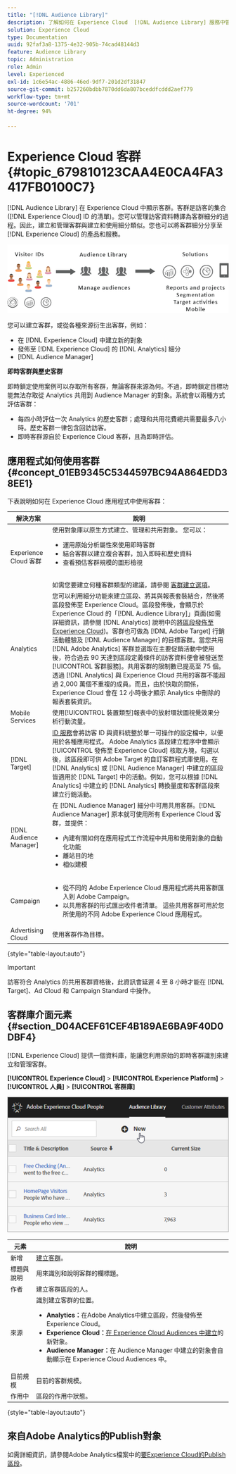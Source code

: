 ```yaml
---
title: "[!DNL Audience Library]"
description: 了解如何在 Experience Cloud  [!DNL Audience Library] 服務中管理訪客資料轉譯為客群細分。
solution: Experience Cloud
type: Documentation
uuid: 92faf3a8-1375-4e32-905b-74cad48144d3
feature: Audience Library
topic: Administration
role: Admin
level: Experienced
exl-id: 1c6e54ac-4886-46ed-9df7-201d2df31847
source-git-commit: b257260bdbb7870dd6da807bceddfcddd2aef779
workflow-type: tm+mt
source-wordcount: '701'
ht-degree: 94%

---
```


# Experience Cloud 客群 {#topic_679810123CAA4E0CA4FA3417FB0100C7}

[!DNL Audience Library] 在 Experience Cloud 中顯示客群。客群是訪客的集合 ([!DNL Experience Cloud] ID 的清單)。您可以管理訪客資料轉譯為客群細分的過程。因此，建立和管理客群與建立和使用細分類似。您也可以將客群細分分享至 [!DNL Experience Cloud] 的產品和服務。

![Experience Cloud 客群](assets/audiences.png)

您可以建立客群，或從各種來源衍生出客群，例如：

* 在 [!DNL Experience Cloud] 中建立新的對象
* 發佈至 [!DNL Experience Cloud] 的 [!DNL Analytics] 細分
* [!DNL Audience Manager]

**即時客群與歷史客群**

即時鎖定使用案例可以存取所有客群，無論客群來源為何。不過，即時鎖定目標功能無法存取從 Analytics 共用到 Audience Manager 的對象。系統會以兩種方式評估客群：

* 每四小時評估一次 Analytics 的歷史客群；處理和共用花費總共需要最多八小時。歷史客群一律包含回訪訪客。
* 即時客群源自於 Experience Cloud 客群，且為即時評估。

## 應用程式如何使用客群 {#concept_01EB9345C5344597BC94A864EDD38EE1}

下表說明如何在 Experience Cloud 應用程式中使用客群：

| 解決方案 | 說明 |
|--- |--- |
| Experience Cloud 客群 | 使用對象庫以原生方式建立、管理和共用對象。 您可以：<ul><li>運用原始分析屬性來使用即時客群</li><li>結合客群以建立複合客群，加入即時和歷史資料</li><li>查看預估客群規模的圖形檢視</li></ul><br>如需您要建立何種客群類型的建議，請參閱 [客群建立選項](https://experienceleague.adobe.com/docs/experience-cloud-kcs/kbarticles/KA-16471.html?lang=zh-Hant)。 |
| Analytics | 您可以利用細分功能來建立區段、將其與報表套裝結合，然後將區段發佈至 Experience Cloud。區段發佈後，會顯示於 Experience Cloud 的「[!DNL Audience Library]」頁面(如需詳細資訊，請參閱 [!DNL Analytics] 說明中的[將區段發佈至 Experience Cloud](https://experienceleague.adobe.com/docs/analytics/components/segmentation/segmentation-workflow/seg-publish.html))。客群也可做為 [!DNL Adobe Target] 行銷活動體驗及 [!DNL Audience Manager] 的目標客群。當您共用 [!DNL Adobe Analytics] 客群並選取在主要促銷活動中使用後，符合過去 90 天達到區段定義條件的訪客資料便會被發送至 [!UICONTROL 客群服務]。共用客群的限制數已提高至 75 個。透過 [!DNL Analytics] 與 Experience Cloud 共用的客群不能超過 2,000 萬個不重複的成員。而且，由於快取的關係，Experience Cloud 會在 12 小時後才顯示 Analytics 中刪除的報表套裝資訊。 |
| Mobile Services | 使用[!UICONTROL 裝置類型]報表中的放射環狀圖視覺效果分析行動流量。 |
| [!DNL Target] | [ID 服務](https://experienceleague.adobe.com/docs/id-service/using/home.html)會將訪客 ID 與資料統整於單一可操作的設定檔中，以便用於各種應用程式。 Adobe Analytics 區段建立程序中會顯示[!UICONTROL 發佈至 Experience Cloud] 核取方塊，勾選以後，該區段即可供 Adobe Target 的自訂客群程式庫使用。在 [!DNL Analytics] 或 [!DNL Audience Manager] 中建立的區段皆適用於 [!DNL Target] 中的活動。例如，您可以根據 [!DNL Analytics] 中建立的 [!DNL Analytics] 轉換量度和客群區段來建立行銷活動。 |
| [!DNL Audience Manager] | 在 [!DNL Audience Manager] 細分中可用共用客群。[!DNL Audience Manager] 原本就可使用所有 Experience Cloud 客群，並提供：<ul><li>內建有關如何在應用程式工作流程中共用和使用對象的自動化功能</li><li>離站目的地</li><li>相似建模</li></ul> |
| Campaign | <ul><li>從不同的 Adobe Experience Cloud 應用程式將共用客群匯入到 Adobe Campaign。</li><li>以共用客群的形式匯出收件者清單。 這些共用客群可用於您所使用的不同 Adobe Experience Cloud 應用程式。</li></ul> |
| Advertising Cloud | 使用客群作為目標。 |

{style="table-layout:auto"}

>[!IMPORTANT]
>
>訪客符合 Analytics 的共用客群資格後，此資訊會延遲 4 至 8 小時才能在 [!DNL Target]、Ad Cloud 和 Campaign Standard 中操作。

## 客群庫介面元素 {#section_D04ACEF61CEF4B189AE6BA9F40D0DBF4}

[!DNL Experience Cloud] 提供一個資料庫，能讓您利用原始的即時客群識別來建立和管理客群。

**[!UICONTROL Experience Cloud]** > **[!UICONTROL Experience Platform]** > **[!UICONTROL 人員]** > **[!UICONTROL 客群庫]**

![在客群庫中新增客群](assets/audience_library.png)


| 元素 | 說明 |
|--- |--- |
| 新增 | [建立客群](create.md)。 |
| 標題與說明 | 用來識別和說明客群的欄標題。 |
| 作者 | 建立客群區段的人。 |
| 來源 | 識別建立客群的位置。<ul><li>**Analytics：**&#x200B;在Adobe Analytics中建立區段，然後發佈至Experience Cloud。</li><li>**Experience Cloud：**[在 Experience Cloud Audiences 中建立](create.md)的新對象。</li><li>**Audience Manager：**&#x200B;在 Audience Manager 中建立的對象會自動顯示在 Experience Cloud Audiences 中。</li></ul> |
| 目前規模 | 目前的客群規模。 |
| 作用中 | 區段的作用中狀態。 |

{style="table-layout:auto"}

## 來自Adobe Analytics的Publish對象

如需詳細資訊，請參閱Adobe Analytics檔案中的[要Experience Cloud的Publish區段](https://experienceleague.adobe.com/en/docs/analytics/components/segmentation/segmentation-workflow/seg-publish)。
